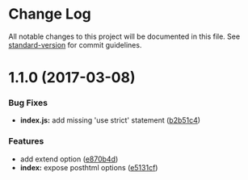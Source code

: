 # Change Log

All notable changes to this project will be documented in this file. See [standard-version](https://github.com/conventional-changelog/standard-version) for commit guidelines.

<a name="1.1.0"></a>
# 1.1.0 (2017-03-08)


### Bug Fixes

* **index.js:** add missing 'use strict' statement ([b2b51c4](https://github.com/posthtml/express-posthtml/commit/b2b51c4))


### Features

* add extend option ([e870b4d](https://github.com/posthtml/express-posthtml/commit/e870b4d))
* **index:** expose posthtml options ([e5131cf](https://github.com/posthtml/express-posthtml/commit/e5131cf))
